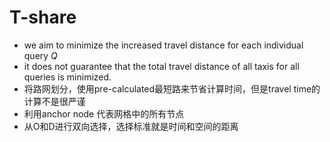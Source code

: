 T-share
======
* we aim to minimize the increased travel distance for each individual query $Q$
* it does not guarantee that the total travel distance of all taxis for all queries is minimized.
* 将路网划分，使用pre-calculated最短路来节省计算时间，但是travel time的计算不是很严谨
* 利用anchor node 代表网格中的所有节点
* 从O和D进行双向选择，选择标准就是时间和空间的距离

